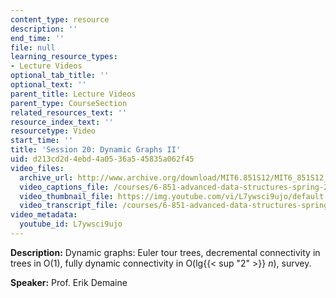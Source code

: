 ```yaml
---
content_type: resource
description: ''
end_time: ''
file: null
learning_resource_types:
- Lecture Videos
optional_tab_title: ''
optional_text: ''
parent_title: Lecture Videos
parent_type: CourseSection
related_resources_text: ''
resource_index_text: ''
resourcetype: Video
start_time: ''
title: 'Session 20: Dynamic Graphs II'
uid: d213cd2d-4ebd-4a05-36a5-45835a062f45
video_files:
  archive_url: http://www.archive.org/download/MIT6.851S12/MIT6_851S12_lec20_300k.mp4
  video_captions_file: /courses/6-851-advanced-data-structures-spring-2012/4ab33314048656d0be0b2ff785fbc4f0_L7ywsci9ujo.vtt
  video_thumbnail_file: https://img.youtube.com/vi/L7ywsci9ujo/default.jpg
  video_transcript_file: /courses/6-851-advanced-data-structures-spring-2012/abf65c50c8a4de1d2d3130e5c5b1e08e_L7ywsci9ujo.pdf
video_metadata:
  youtube_id: L7ywsci9ujo
---
```


**Description:** Dynamic graphs: Euler tour trees, decremental connectivity in trees in O(1), fully dynamic connectivity in O(lg{{< sup "2" >}} _n_), survey.

**Speaker:** Prof. Erik Demaine